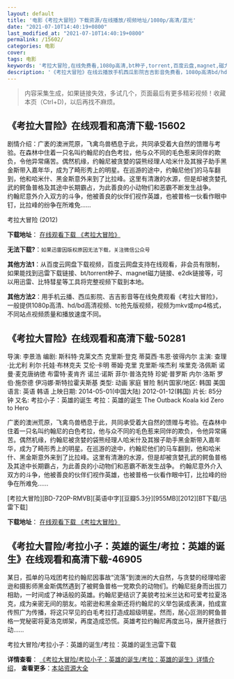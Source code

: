 ```yaml
---
layout: default
title: '电影《考拉大冒险》下载资源/在线播放/视频地址/1080p/高清/蓝光'
date: "2021-07-10T14:40:19+0800"
last_modified_at: "2021-07-10T14:40:19+0800"
permalink: /15602/
categories: 电影
cover:
tags: 电影
keywords: '考拉大冒险,在线免费看,1080p高清,bt种子,torrent,百度云盘,magnet,磁力链,迅雷下载资源'
description: '《考拉大冒险》在线云播放手机西瓜影院吉吉影音免费看，1080p高清bd/hd未删减完整版和tc抢先枪版，mkv/mp4格式，附带bt/torrent种子、magnet/磁力链、百度云盘、网盘资源迅雷下载链接'
---
```


>内容采集生成，如果链接失效，多试几个，页面最后有更多精彩视频！收藏本页（Ctrl+D)，以后再找不麻烦。


## 《考拉大冒险》在线观看和高清下载-15602

剧情介绍：广袤的澳洲荒原，飞禽鸟兽栖息于此，共同承受着大自然的馈赠与考验。在森林中住着一只名叫约翰尼的白色考拉，他与众不同的毛色惹来同伴的欺负，令他异常痛苦。偶然机缘，约翰尼被贪婪的袋熊经理人哈米什及其猴子助手黑金斯带入嘉年华，成为了畸形秀上的明星。在巡游的途中，约翰尼他们的马车翻到，他和哈米什、黑金斯意外来到了比拉峰。这里有清澈的水源，但是却被贪婪孔武的鳄鱼普格及其途中长期霸占，为此善良的小动物们和恶霸不断发生战争。  　　约翰尼意外介入双方的斗争，他被善良的伙伴们视作英雄，也被普格一伙看作眼中钉，比拉峰的纷争在所难免……


考拉大冒险 (2012)

**下载地址**： [在线观看下载 《考拉大冒险》](https://www.btbtdy.me/btdy/dy4510.html) 


**无法下载?**：`如果迅雷因版权原因无法下载，关注微信公众号 `

**其他方法1**：从百度云网盘下载视频，百度云网盘支持在线观看，非会员有限制，如果能找到迅雷下载链接、bt/torrent种子、magnet磁力链接、e2dk链接等，可以用迅雷、比特彗星等工具将完整视频下载到本地。

**其他方法2**：用手机云播、西瓜影院、吉吉影音等在线免费观看《考拉大冒险》，一般提供1080p高清、hd/bd高清视频、tc抢先版视频，视频为mkv或mp4格式，不同站点视频质量和播放速度不同。


## 《考拉大冒险》在线观看和高清下载-50281

导演: 李景浩 编剧: 斯科特·克莱文杰 克里斯·登克 蒂莫西·韦恩·彼得内尔 主演: 查理·比尤利 利尔·托娃·布林克夫 艾伦·卡明 蒂姆·克里 克里斯·埃杰利 埃里克·洛佩斯 诺曼·麦克唐纳徳 布雷特·麦肯齐 诺兰·诺斯 菲尔·普洛克特 珍妮·普罗斯 内尔·洛斯 罗伯·施奈德 伊冯娜·斯特拉霍夫斯基 类型: 动画 家庭 冒险 制片国家/地区: 韩国 美国 语言: 英语 韩语 上映日期: 2014-05-01(中国大陆) 2012-01-12(韩国) 片长: 85分钟 又名: 考拉小子：英雄的诞生 考拉：英雄的诞生 The Outback Koala kid Zero to Hero

广袤的澳洲荒原，飞禽鸟兽栖息于此，共同承受着大自然的馈赠与考验。在森林中住着一只名叫约翰尼的白色考拉，他与众不同的毛色惹来同伴的欺负，令他异常痛苦。偶然机缘，约翰尼被贪婪的袋熊经理人哈米什及其猴子助手黑金斯带入嘉年华，成为了畸形秀上的明星。在巡游的途中，约翰尼他们的马车翻到，他和哈米什、黑金斯意外来到了比拉峰。这里有清澈的水源，但是却被贪婪孔武的鳄鱼普格及其途中长期霸占，为此善良的小动物们和恶霸不断发生战争。 约翰尼意外介入双方的斗争，他被善良的伙伴们视作英雄，也被普格一伙看作眼中钉，比拉峰的纷争在所难免……


[考拉大冒险][BD-720P-RMVB][英语中字][豆瓣5.3分][955MB][2012][BT下载/迅雷下载]

**下载地址**： [在线观看下载 《考拉大冒险》](https://www.btdx8.com/torrent/the_outback_2012.html) 


## 《考拉大冒险/考拉小子：英雄的诞生/考拉：英雄的诞生》在线观看和高清下载-46905

某日，孤单的马戏团考拉约翰尼因事故“流落”到澳洲的大自然，与贪婪的经理哈密逊和摄影师黑金斯偶然遇到了被鳄鱼普格一党欺负的动物们。约翰尼挺身而出拔刀相助，一时间成了神话般的英雄。约翰尼更结识了美貌考拉米兰达和可爱考拉夏洛克，成为亲密无间的朋友。哈密逊和黑金斯还将约翰尼的义举包装成表演，拍成宣传照广为传播，将这只罕见的白毛考拉打造成超级明星。然而，居心叵测的鳄鱼普格一党秘密将夏洛克绑架，再度造成恐慌。英雄考拉约翰尼再度出马，展开拯救行动……


考拉大冒险/考拉小子：英雄的诞生/考拉：英雄的诞生迅雷下载

**详情查看**： [《考拉大冒险/考拉小子：英雄的诞生/考拉：英雄的诞生》详情介绍](/movie/46905/)， **查看更多**：[本站资源大全](/movie/t/all/)


